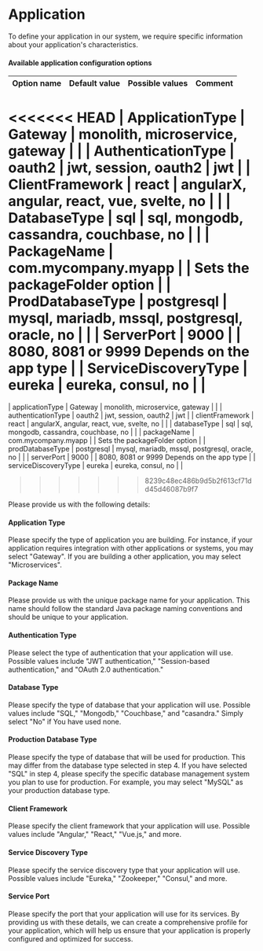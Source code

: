 # Application

To define your application in our system, we require specific information about your application's characteristics. 
#### Available application configuration options

|Option name | Default value | Possible values | Comment |
| --- | --- | --- | --- |
<<<<<<< HEAD
| ApplicationType | Gateway | monolith, microservice, gateway |  |
| AuthenticationType | oauth2 | jwt, session, oauth2 | jwt |
| ClientFramework | react | angularX, angular, react, vue, svelte, no |  |
| DatabaseType | sql | sql, mongodb, cassandra, couchbase, no |  |
| PackageName | com.mycompany.myapp |  | Sets the packageFolder option |
| ProdDatabaseType | postgresql | mysql, mariadb, mssql, postgresql, oracle, no |  |
| ServerPort | 9000 |  | 8080, 8081 or 9999 Depends on the app type |
| ServiceDiscoveryType | eureka | eureka, consul, no |  |
=======
| applicationType | Gateway | monolith, microservice, gateway |  |
| authenticationType | oauth2 | jwt, session, oauth2 | jwt |
| clientFramework | react | angularX, angular, react, vue, svelte, no |  |
| databaseType | sql | sql, mongodb, cassandra, couchbase, no |  |
| packageName | com.mycompany.myapp |  | Sets the packageFolder option |
| prodDatabaseType | postgresql | mysql, mariadb, mssql, postgresql, oracle, no |  |
| serverPort | 9000 |  | 8080, 8081 or 9999 Depends on the app type |
| serviceDiscoveryType | eureka | eureka, consul, no |  |
>>>>>>> 8239c48ec486b9d5b2f613cf71dd45d46087b9f7

Please provide us with the following details:
#### Application Type
Please specify the type of application you are building. For instance, if your application requires integration with other applications or systems, you may select "Gateway". If you are building a other application, you may select "Microservices".
#### Package Name
Please provide us with the unique package name for your application. This name should follow the standard Java package naming conventions and should be unique to your application.
#### Authentication Type
Please select the type of authentication that your application will use. Possible values include "JWT authentication," "Session-based authentication," and "OAuth 2.0 authentication." 
#### Database Type
Please specify the type of database that your application will use. Possible values include "SQL," "Mongodb," "Couchbase," and "casandra." Simply select "No" if You have used none.
#### Production Database Type
Please specify the type of database that will be used for production. This may differ from the database type selected in step 4. If you have selected "SQL" in step 4, please specify the specific database management system you plan to use for production. For example, you may select "MySQL" as your production database type.
#### Client Framework
Please specify the client framework that your application will use. Possible values include "Angular," "React," "Vue.js," and more.
#### Service Discovery Type
Please specify the service discovery type that your application will use. Possible values include "Eureka," "Zookeeper," "Consul," and more.
#### Service Port
Please specify the port that your application will use for its services.
By providing us with these details, we can create a comprehensive profile for your application, which will help us ensure that your application is properly configured and optimized for success.


